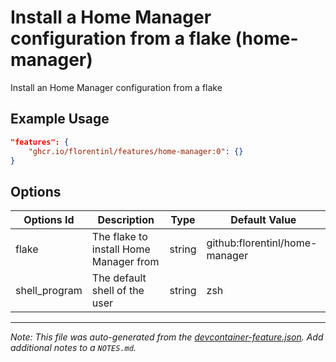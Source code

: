 
# Install a Home Manager configuration from a flake (home-manager)

Install an Home Manager configuration from a flake

## Example Usage

```json
"features": {
    "ghcr.io/florentinl/features/home-manager:0": {}
}
```

## Options

| Options Id | Description | Type | Default Value |
|-----|-----|-----|-----|
| flake | The flake to install Home Manager from | string | github:florentinl/home-manager |
| shell_program | The default shell of the user | string | zsh |



---

_Note: This file was auto-generated from the [devcontainer-feature.json](https://github.com/florentinl/features/blob/main/src/home-manager/devcontainer-feature.json).  Add additional notes to a `NOTES.md`._
